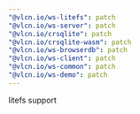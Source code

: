 ```yaml
---
"@vlcn.io/ws-litefs": patch
"@vlcn.io/ws-server": patch
"@vlcn.io/crsqlite": patch
"@vlcn.io/crsqlite-wasm": patch
"@vlcn.io/ws-browserdb": patch
"@vlcn.io/ws-client": patch
"@vlcn.io/ws-common": patch
"@vlcn.io/ws-demo": patch
---
```


litefs support
